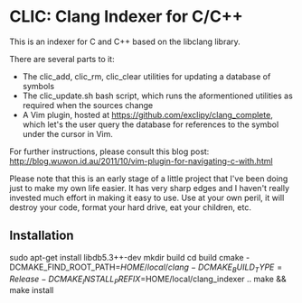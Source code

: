 CLIC: Clang Indexer for C/C++
=============================

This is an indexer for C and C++ based on the libclang library.

There are several parts to it:

* The clic_add, clic_rm, clic_clear utilities for updating a database of symbols
* The clic_update.sh bash script, which runs the aformentioned utilities as required when the
  sources change
* A Vim plugin, hosted at https://github.com/exclipy/clang_complete, which let's the user query the
  database for references to the symbol under the cursor in Vim.

For further instructions, please consult this blog post:
http://blog.wuwon.id.au/2011/10/vim-plugin-for-navigating-c-with.html

Please note that this is an early stage of a little project that I've been doing just to make my own
life easier.  It has very sharp edges and I haven't really invested much effort in making it easy to
use.  Use at your own peril, it will destroy your code, format your hard drive, eat your children,
etc.

Installation
------------
sudo apt-get install libdb5.3++-dev
mkdir build
cd build
cmake -DCMAKE_FIND_ROOT_PATH=$HOME/local/clang -DCMAKE_BUILD_TYPE=Release -DCMAKE_INSTALL_PREFIX=$HOME/local/clang_indexer ..
make && make install

